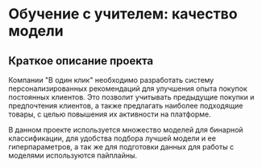 # Обучение с учителем: качество модели
## Краткое описание проекта
Компании "В один клик" необходимо разработать систему персонализированных рекомендаций для улучшения опыта покупок постоянных клиентов. Это позволит учитывать предыдущие покупки и предпочтения клиентов, а также предлагать наиболее подходящие товары, с целью повышения их активности на платформе.

В данном проекте используется множество моделей для бинарной классификации, для удобства подбора лучшей модели и ее гиперпараметров, а так же для подготовки данных для работы с моделями используются пайплайны. 
